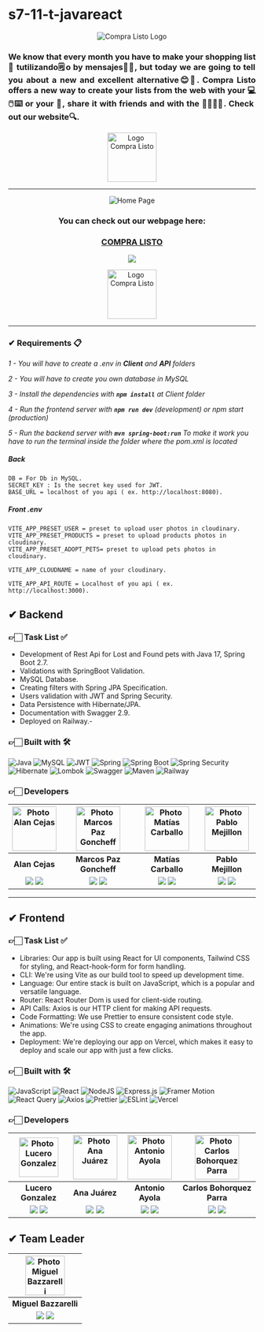 # s7-11-t-javareact
<div align="center">

![Compra Listo Logo](https://i.postimg.cc/0283mvbh/Logo-Compra-Listo.png)
</div>

<h3 align="justify">We know that every month you have to make your shopping list 👛 tutilizando🗒️o by mensajes🤳🏻, 
but today we are going to tell you about a new and excellent alternative😊🦾. 
Compra Listo offers a new way to create your lists from the web with your 💻 🖱️⌨️ or your 📲, 
share it with friends and with the 👨‍👩‍👧‍👦. Check out our website🔍.</h3>

<div align="center">

<img src=https://i.postimg.cc/NFbdby5S/Logo-Listo.png alt="Logo Compra Listo" width=100>
</div>
<hr/>

<div align="center">

![Home Page](https://i.postimg.cc/BnY9nx1V/Landing-Page.png)
</div>

<h3 align="center"  ><b>You can check out our webpage here:</b></h3>
<h3 align="center"><a href="https://compralisto0.vercel.app/" target="_blank" rel="noopener noreferrer"> COMPRA LISTO </a></h3>
<p  align="center" ><a href="https://www.youtube.com/watch?v=61GHekJtqFQ&ab_channel=MarcosEliasPazGoncheff" target="_blank" rel="noopener noreferrer"> <img src="https://img.shields.io/badge/Video Preview%20-%23FF0000.svg?&style=for-the-badge&logo=YouTube&logoColor=white"/></a></p>
<div align="center">

<img src=https://i.postimg.cc/NFbdby5S/Logo-Listo.png alt="Logo Compra Listo" width=100>

</div>

<hr/>


### ✔ Requirements 📋

_1 - You will have to create a .env in **Client** and **API** folders_

_2 - You will have to create you own database in MySQL_

_3 - Install the dependencies with **`npm install`** at Client folder_

_4 - Run the frontend server with  **`npm run dev`** (development) or npm start (production)_

_5 - Run the backend server with  **`mvn spring-boot:run`** To make it work you have to run the terminal inside the folder where the pom.xml is located_

##### _Back_

```
DB = For Db in MySQL.
SECRET_KEY : Is the secret key used for JWT.
BASE_URL = localhost of you api ( ex. http://localhost:8080).
```

##### _Front .env_

```
VITE_APP_PRESET_USER = preset to upload user photos in cloudinary.
VITE_APP_PRESET_PRODUCTS = preset to upload products photos in cloudinary.
VITE_APP_PRESET_ADOPT_PETS= preset to upload pets photos in cloudinary.

VITE_APP_CLOUDNAME = name of your cloudinary.

VITE_APP_API_ROUTE = Localhost of you api ( ex. http://localhost:3000).
```


## ✔ Backend

### 👉🏻 Task List ✅

- Development of Rest Api for Lost and Found pets with Java 17, Spring Boot 2.7.
- Validations with SpringBoot Validation.
- MySQL Database.
- Creating filters with Spring JPA Specification.
- Users validation with JWT and Spring Security.
- Data Persistence with Hibernate/JPA.
- Documentation with Swagger 2.9.
- Deployed on Railway.-

### 👉🏻 Built with 🛠️
![Java](https://img.shields.io/badge/Java-orange?style=for-the-badge&logo=Java&logoColor=white)
![MySQL](https://img.shields.io/badge/MySQL-%234ea94b.svg?style=for-the-badge&logo=MySQL&logoColor=000)
![JWT](https://img.shields.io/badge/JWT-blue.svg?style=for-the-badge&logo=JSONWebTokens&logoColor=%)
![Spring](https://img.shields.io/badge/Spring-gree?style=for-the-badge&logo=Spring&logoColor=000)
![Spring Boot](https://img.shields.io/badge/Spring_Boot-green?style=for-the-badge&logo=SpringBoot&logoColor=000)
![Spring Security](https://img.shields.io/badge/Spring_Security-37eb34?style=for-the-badge&logo=SpringSecurity&logoColor=000)
![Hibernate](https://img.shields.io/badge/Hibernate-0F9DCE?style=for-the-badge&logo=Hibernate&logoColor=000)
![Lombok](https://img.shields.io/badge/Lombok%20-%23430098.svg?&style=for-the-badge&logo=Lombok&logoColor=000)
![Swagger](https://img.shields.io/badge/Swagger%20-0abf28.svg?&style=for-the-badge&logo=Swagger&logoColor=000)
![Maven](https://img.shields.io/badge/Maven%20-9e0e7d.svg?&style=for-the-badge&logo=maven&logoColor=000)
![Railway](https://img.shields.io/badge/Railway%20-000.svg?&style=for-the-badge&logo=railway&logoColor=fff)

### 👉🏻 Developers

| <img src="https://i.postimg.cc/854hhR6Q/Alan.jpg" alt="Photo Alan Cejas" height=90>| <img src="https://i.postimg.cc/d1RFs9xC/Marcos.png" alt="Photo Marcos Paz Goncheff" height=90>| <img src="https://i.postimg.cc/90cMMwqD/Yo-panal.jpg" alt="Photo Matías Carballo" height=90>| <img src="https://i.postimg.cc/9fQd3XzG/Pablo.jpg" alt="Photo Pablo Mejillon" height=90>|
|:-:|:-:|:-:|:-:|
| **Alan Cejas**  | **Marcos Paz Goncheff**  | **Matías Carballo** | **Pablo Mejillon** |
| <a href="https://github.com/Alandcejas01" target="_blank"><img src="https://img.shields.io/badge/github-%23121011.svg?&style=for-the-badge&logo=github&logoColor=white"/></a>  <a href="https://www.linkedin.com/in/alandcejas01/" target="_blank"><img src="https://img.shields.io/badge/linkedin%20-%230077B5.svg?&style=for-the-badge&logo=linkedin&logoColor=white"/></a> | <a href="https://github.com/marcosep192000" target="_blank"><img src="https://img.shields.io/badge/github-%23121011.svg?&style=for-the-badge&logo=github&logoColor=white"/></a> <a href="https://www.linkedin.com/in/marcos-paz-goncheff/" target="_blank"><img src="https://img.shields.io/badge/linkedin%20-%230077B5.svg?&style=for-the-badge&logo=linkedin&logoColor=white"/></a> | <a href="https://github.com/lokywolf2295" target="_blank"><img src="https://img.shields.io/badge/github-%23121011.svg?&style=for-the-badge&logo=github&logoColor=white"/></a>  <a href="https://www.linkedin.com/in/matias-es-carballo/" target="_blank"><img src="https://img.shields.io/badge/linkedin%20-%230077B5.svg?&style=for-the-badge&logo=linkedin&logoColor=white"/></a> | <a href="https://github.com/pablex72" target="_blank"><img src="https://img.shields.io/badge/github-%23121011.svg?&style=for-the-badge&logo=github&logoColor=white"/></a>  <a href="https://linkedin.com/in/pablo-mejillone-98b07425a/" target="_blank"><img src="https://img.shields.io/badge/linkedin%20-%230077B5.svg?&style=for-the-badge&logo=linkedin&logoColor=white"/></a> ||

<hr/>

## ✔ Frontend

### 👉🏻 Task List ✅

- Libraries: Our app is built using React for UI components, Tailwind CSS for styling, and React-hook-form for form handling.
- CLI: We're using Vite as our build tool to speed up development time.
- Language: Our entire stack is built on JavaScript, which is a popular and versatile language.
- Router: React Router Dom is used for client-side routing.
- API Calls: Axios is our HTTP client for making API requests.
- Code Formatting: We use Prettier to ensure consistent code style.
- Animations: We're using CSS to create engaging animations throughout the app.
- Deployment: We're deploying our app on Vercel, which makes it easy to deploy and scale our app with just a few clicks. 


### 👉🏻 Built with 🛠️

![JavaScript](https://img.shields.io/badge/JavaScript-%23323330.svg?style=for-the-badge&logo=Javascript&logoColor=%23F7DF1E)
![React](https://img.shields.io/badge/React-149eca?style=for-the-badge&logo=react&logoColor=fff)
![NodeJS](https://img.shields.io/badge/Node.js-6DA55F?style=for-the-badge&logo=Node.js&logoColor=white)
![Express.js](https://img.shields.io/badge/Tailwind-%23404d59.svg?style=for-the-badge)
![Framer Motion](https://img.shields.io/badge/Framer_Motion-d2c?style=for-the-badge&logo=Framer_Motion&logoColor=fff)
![React Query](https://img.shields.io/badge/React_Query-149eca?style=for-the-badge&logo=react-query&logoColor=fff)
![Axios](https://img.shields.io/badge/Axios-172B4D?style=for-the-badge&logo=Axios&logoColor=fff)
![Prettier](https://img.shields.io/badge/Prettier-crimson?style=for-the-badge&logo=Prettier&logoColor=fff)
![ESLint](https://img.shields.io/badge/ESLint-000?style=for-the-badge&logo=ESLint&logoColor=fff)
![Vercel](https://img.shields.io/badge/vercel%20-%23000000.svg?&style=for-the-badge&logo=vercel&logoColor=white)

### 👉🏻 Developers

| <img src="https://i.postimg.cc/wBwqL2Vd/Lucero.png" alt="Photo Lucero Gonzalez" width=80>| <img src="https://i.postimg.cc/fR5rDXrg/Ana.png" alt="Photo Ana Juárez" height=90>| <img src="https://i.postimg.cc/bY1fSqN0/Antonio.jpg" alt="Photo Antonio Ayola" height=90>| <img src="https://i.postimg.cc/dV5tgCH6/Carlos.jpg" alt="Photo Carlos Bohorquez Parra" height=90>|
|:-:|:-:|:-:|:-:|
| **Lucero Gonzalez**  | **Ana Juárez**  | **Antonio Ayola**  | **Carlos Bohorquez Parra**  |
| <a href="https://github.com/lucerocamila" target="_blank"><img src="https://img.shields.io/badge/github-%23121011.svg?&style=for-the-badge&logo=github&logoColor=white"/></a> <a href="https://www.linkedin.com/in/gonzalezlucerocamila/" target="_blank"><img src="https://img.shields.io/badge/linkedin%20-%230077B5.svg?&style=for-the-badge&logo=linkedin&logoColor=white"/></a> | <a href="https://github.com/Layeska" target="_blank"><img src="https://img.shields.io/badge/github-%23121011.svg?&style=for-the-badge&logo=github&logoColor=white"/></a> <a href="https://www.linkedin.com/in/ana-juarez01/" target="_blank"><img src="https://img.shields.io/badge/linkedin%20-%230077B5.svg?&style=for-the-badge&logo=linkedin&logoColor=white"/></a> | <a href="https://github.com/Tono2007" target="_blank"><img src="https://img.shields.io/badge/github-%23121011.svg?&style=for-the-badge&logo=github&logoColor=white"/></a> <a href="https://www.linkedin.com/in/antonio-ayola/" target="_blank"><img src="https://img.shields.io/badge/linkedin%20-%230077B5.svg?&style=for-the-badge&logo=linkedin&logoColor=white"/></a> | <a href="https://github.com/carlosBohorquuez20" target="_blank"><img src="https://img.shields.io/badge/github-%23121011.svg?&style=for-the-badge&logo=github&logoColor=white"/></a> <a href="https://www.linkedin.com/in/carlos-bohorquez-parra-711b5224b/" target="_blank"><img src="https://img.shields.io/badge/linkedin%20-%230077B5.svg?&style=for-the-badge&logo=linkedin&logoColor=white"/></a> ||



## ✔ Team Leader

| <img src="https://i.postimg.cc/nVBHJvy1/Miguel.jpg" alt="Photo Miguel Bazzarelli" width=80> |
|:-:|
| **Miguel Bazzarelli** |
|<a href="github.com/migbazz"><img src="https://img.shields.io/badge/github-%23121011.svg?&style=for-the-badge&logo=github&logoColor=white"/></a> <a href="https://www.linkedin.com/in/miguel-ernesto-bazzarelli-8b5029247/" target="_blank"><img src="https://img.shields.io/badge/linkedin%20-%230077B5.svg?&style=for-the-badge&logo=linkedin&logoColor=white"/></a> ||
